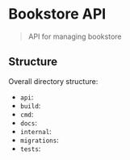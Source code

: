 # Bookstore API

> API for managing bookstore

## Structure

Overall directory structure:

* `api`:
* `build`:
* `cmd`:
* `docs`:
* `internal`:
* `migrations`:
* `tests`:
